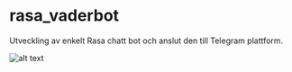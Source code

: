 # rasa_vaderbot
Utveckling av enkelt Rasa chatt bot och anslut den till Telegram plattform. 

![alt text](https://github.com/Jopapy19/rasa_vaderbot/blob/master/rasa_v%C3%A4derbot/images/RasaBotArkitectur.jpg)
